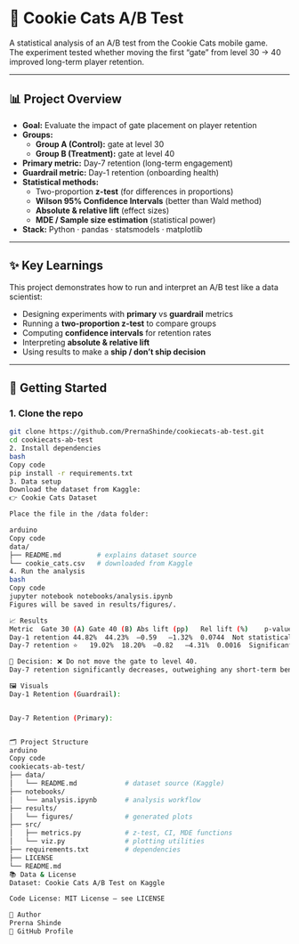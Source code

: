 # 🍪 Cookie Cats A/B Test

A statistical analysis of an A/B test from the Cookie Cats mobile game.  
The experiment tested whether moving the first “gate” from level 30 → 40 improved long-term player retention.

---

## 📊 Project Overview

- **Goal:** Evaluate the impact of gate placement on player retention  
- **Groups:**  
  - **Group A (Control):** gate at level 30  
  - **Group B (Treatment):** gate at level 40  
- **Primary metric:** Day-7 retention (long-term engagement)  
- **Guardrail metric:** Day-1 retention (onboarding health)  
- **Statistical methods:**  
  - Two-proportion **z-test** (for differences in proportions)  
  - **Wilson 95% Confidence Intervals** (better than Wald method)  
  - **Absolute & relative lift** (effect sizes)  
  - **MDE / Sample size estimation** (statistical power)  
- **Stack:** Python · pandas · statsmodels · matplotlib  

---

## ✨ Key Learnings

This project demonstrates how to run and interpret an A/B test like a data scientist:  
- Designing experiments with **primary** vs **guardrail** metrics  
- Running a **two-proportion z-test** to compare groups  
- Computing **confidence intervals** for retention rates  
- Interpreting **absolute & relative lift**  
- Using results to make a **ship / don’t ship decision**  

---

## 🚀 Getting Started

### 1. Clone the repo
```bash
git clone https://github.com/PrernaShinde/cookiecats-ab-test.git
cd cookiecats-ab-test
2. Install dependencies
bash
Copy code
pip install -r requirements.txt
3. Data setup
Download the dataset from Kaggle:
👉 Cookie Cats Dataset

Place the file in the /data folder:

arduino
Copy code
data/
├── README.md         # explains dataset source
└── cookie_cats.csv   # downloaded from Kaggle
4. Run the analysis
bash
Copy code
jupyter notebook notebooks/analysis.ipynb
Figures will be saved in results/figures/.

📈 Results
Metric	Gate 30 (A)	Gate 40 (B)	Abs lift (pp)	Rel lift (%)	p-value	Interpretation
Day-1 retention	44.82%	44.23%	–0.59	–1.32%	0.0744	Not statistically significant
Day-7 retention ⭐	19.02%	18.20%	–0.82	–4.31%	0.0016	Significant drop

📌 Decision: ❌ Do not move the gate to level 40.
Day-7 retention significantly decreases, outweighing any short-term benefit.

🖼️ Visuals
Day-1 Retention (Guardrail):


Day-7 Retention (Primary):


🗂️ Project Structure
arduino
Copy code
cookiecats-ab-test/
├── data/
│   └── README.md            # dataset source (Kaggle)
├── notebooks/
│   └── analysis.ipynb       # analysis workflow
├── results/
│   └── figures/             # generated plots
├── src/
│   ├── metrics.py           # z-test, CI, MDE functions
│   └── viz.py               # plotting utilities
├── requirements.txt         # dependencies
├── LICENSE
└── README.md
📚 Data & License
Dataset: Cookie Cats A/B Test on Kaggle

Code License: MIT License – see LICENSE

👤 Author
Prerna Shinde
🔗 GitHub Profile